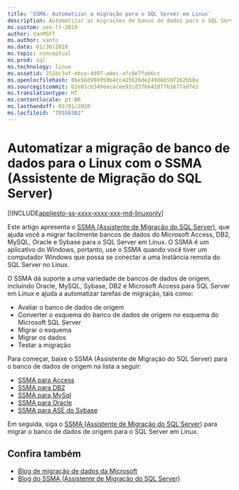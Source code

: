 ```yaml
---
title: 'SSMA: Automatizar a migração para o SQL Server em Linux'
description: Automatizar as migrações de banco de dados para o SQL Server em Linux com o SSMA (Assistente de Migração do SQL Server) para Microsoft Access, DB2, MySQL, Oracle e Sybase.
ms.custom: seo-lt-2019
author: VanMSFT
ms.author: vanto
ms.date: 01/30/2018
ms.topic: conceptual
ms.prod: sql
ms.technology: linux
ms.assetid: 251bc3af-ebce-4d97-adec-afc0e7fab6cc
ms.openlocfilehash: 86e56d998959b4cc425626de249d66597262b50a
ms.sourcegitcommit: b2e81cb349eecacee91cd3766410ffb3677ad7e2
ms.translationtype: HT
ms.contentlocale: pt-BR
ms.lasthandoff: 02/01/2020
ms.locfileid: "75558382"
---
```

# <a name="automate-database-migration-to-linux-with-the-sql-server-migration-assistant-ssma"></a>Automatizar a migração de banco de dados para o Linux com o SSMA (Assistente de Migração do SQL Server)

[!INCLUDE[appliesto-ss-xxxx-xxxx-xxx-md-linuxonly](../includes/appliesto-ss-xxxx-xxxx-xxx-md-linuxonly.md)]

Este artigo apresenta o [SSMA (Assistente de Migração do SQL Server)](https://msdn.microsoft.com/library/mt613434.aspx), que ajuda você a migrar facilmente bancos de dados do Microsoft Access, DB2, MySQL, Oracle e Sybase para o SQL Server em Linux. O SSMA é um aplicativo do Windows, portanto, use o SSMA quando você tiver um computador Windows que possa se conectar a uma Instância remota do SQL Server no Linux. 

O SSMA dá suporte a uma variedade de bancos de dados de origem, incluindo Oracle, MySQL, Sybase, DB2 e Microsoft Access para SQL Server em Linux e ajuda a automatizar tarefas de migração, tais como:

- Avaliar o banco de dados de origem
- Converter o esquema do banco de dados de origem no esquema do Microsoft SQL Server
- Migrar o esquema
- Migrar os dados
- Testar a migração

Para começar, baixe o SSMA (Assistente de Migração do SQL Server) para o banco de dados de origem na lista a seguir:
- [SSMA para Access](https://aka.ms/ssmaforaccess)
- [SSMA para DB2](https://aka.ms/ssmafordb2)
- [SSMA para MySql](https://aka.ms/ssmaformysql) 
- [SSMA para Oracle](https://aka.ms/ssmafororacle)
- [SSMA para ASE do Sybase](https://aka.ms/ssmaforsybase) 

Em seguida, siga o [SSMA (Assistente de Migração do SQL Server)](https://msdn.microsoft.com/library/mt613434.aspx) para migrar o banco de dados de origem para o SQL Server em Linux.

## <a name="see-also"></a>Confira também
- [Blog de migração de dados da Microsoft](https://blogs.msdn.microsoft.com/datamigration)
- [Blog do SSMA (Assistente de Migração do SQL Server)](https://blogs.msdn.microsoft.com/ssma/)

